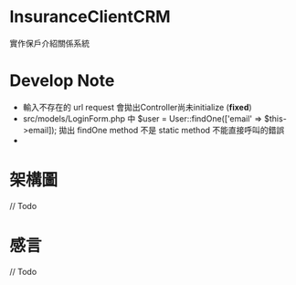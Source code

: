 # InsuranceClientCRM
實作保戶介紹關係系統

# Develop Note
- 輸入不存在的 url request 會拋出Controller尚未initialize (**fixed**)
- src/models/LoginForm.php 中 $user = User::findOne(['email' => $this->email]);
  拋出 findOne method 不是 static method 不能直接呼叫的錯誤
-

# 架構圖
// Todo
# 感言
// Todo